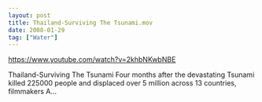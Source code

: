 ```yaml
---
layout: post
title: Thailand-Surviving The Tsunami.mov
date: 2008-01-29
tag: ["Water"]
---
```


https://www.youtube.com/watch?v=2khbNKwbNBE  

Thailand-Surviving The Tsunami Four months after the devastating Tsunami killed 225000 people and displaced over 5 million across 13 countries, filmmakers A...